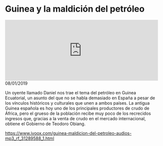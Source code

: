 # Guinea y la maldición del petróleo
<iframe id='audio_88903085' frameborder='0' allowfullscreen='' scrolling='no' height='200' style='width:100%;' src='https://www.ivoox.com/player_ej_31289588_6_1.html' loading='lazy'></iframe>08/01/2019

Un oyente llamado Daniel nos trae el tema del petróleo en Guinea Ecuatorial, un asunto del que no se habla demasiado en España a pesar de los vínculos históricos y culturales que unen a ambos países. La antigua Guinea española es hoy uno de los principales productores de crudo de África, pero el grueso de la población recibe muy poco de los recrecidos ingresos que, gracias a la venta de crudo en el mercado internacional, obtiene el Gobierno de Teodoro Obiang.

https://www.ivoox.com/guinea-maldicion-del-petroleo-audios-mp3_rf_31289588_1.html
